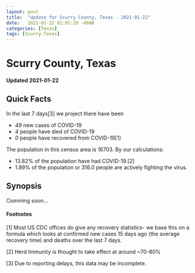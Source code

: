 ```yaml
---
layout: post
title:  "Update for Scurry County, Texas - 2021-01-22"
date:   2021-01-22 01:01:29 -0600
categories: [Texas]
tags: [Scurry-Texas]
---
```


# Scurry County, Texas
#### Updated 2021-01-22

## Quick Facts

In the last 7 days[3] we project there have been
- *49* new cases of COVID-19
- *4* people have died of COVID-19
- *0* people have recovered from COVID-19[1]

The population in this census area is 16703. By our calculations:
- 13.82% of the population have had COVID-19.[2]
- 1.89% of the population or 316.0 people are actively fighting the virus.

## Synopsis

Comming soon...


#### Footnotes

[1] Most US CDC offices do give any recovery statistics- we base this on a formula which looks at confirmed new cases
15 days ago (the average recovery time) and deaths over the last 7 days.

[2] Herd Immunity is thought to take effect at around ~70-80%

[3] Due to reporting delays, this data may be incomplete.
 
    